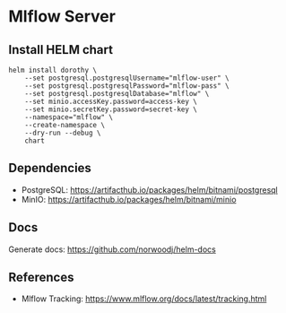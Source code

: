 # Mlflow Server

## Install HELM chart

```
helm install dorothy \
    --set postgresql.postgresqlUsername="mlflow-user" \
    --set postgresql.postgresqlPassword="mlflow-pass" \
    --set postgresql.postgresqlDatabase="mlflow" \
    --set minio.accessKey.password=access-key \
    --set minio.secretKey.password=secret-key \
    --namespace="mlflow" \
    --create-namespace \
    --dry-run --debug \
    chart
```

## Dependencies

- PostgreSQL: https://artifacthub.io/packages/helm/bitnami/postgresql
- MinIO: https://artifacthub.io/packages/helm/bitnami/minio

## Docs

Generate docs: https://github.com/norwoodj/helm-docs

## References

- Mlflow Tracking: https://www.mlflow.org/docs/latest/tracking.html
